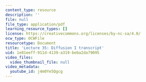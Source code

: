 ```yaml
---
content_type: resource
description: ''
file: null
file_type: application/pdf
learning_resource_types: []
license: https://creativecommons.org/licenses/by-nc-sa/4.0/
ocw_type: OCWFile
resourcetype: Document
title: 'Lecture 35: Diffusion I transcript'
uid: 1e81eeff-911d-4139-a319-beba2da79095
video_files:
  video_thumbnail_file: null
video_metadata:
  youtube_id: j4m0Ye5Qgcg
---
```

